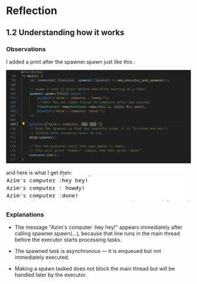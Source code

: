 # Reflection

## 1.2 Understanding how it works

### Observations
I added a print after the spawner.spawn just like this : 

![1.2 Modified](images/1_2_1.png)

and here is what I get then:
![1.2 Result](images/1_2_2.png)

### Explanations
- The message "Azim's computer :hey hey!" appears immediately after calling spawner.spawn(...), because that line runs in the main thread before the executor starts processing tasks.

- The spawned task is asynchronous — it is enqueued but not immediately executed.

- Making a spawn tasked does not block the main thread but will be handled later by the executor.

